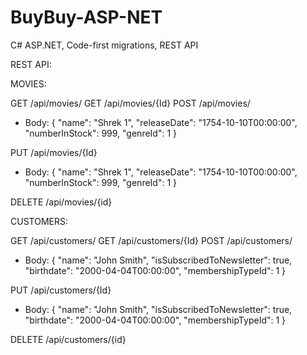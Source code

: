 # BuyBuy-ASP-NET
C# ASP.NET, Code-first migrations, REST API

REST API:

MOVIES:

GET /api/movies/
GET /api/movies/{Id}
POST /api/movies/
- Body:
    {
        "name": "Shrek 1",
        "releaseDate": "1754-10-10T00:00:00",
        "numberInStock": 999,
        "genreId": 1
    }
    
PUT /api/movies/{Id}
- Body:
    {
        "name": "Shrek 1",
        "releaseDate": "1754-10-10T00:00:00",
        "numberInStock": 999,
        "genreId": 1
    }

DELETE /api/movies/{id}

CUSTOMERS:

GET /api/customers/
GET /api/customers/{Id}
POST /api/customers/
- Body:
    {
        "name": "John Smith",
        "isSubscribedToNewsletter": true,
        "birthdate": "2000-04-04T00:00:00",
        "membershipTypeId": 1
    }
    
PUT /api/customers/{Id}
- Body:
    {
        "name": "John Smith",
        "isSubscribedToNewsletter": true,
        "birthdate": "2000-04-04T00:00:00",
        "membershipTypeId": 1
    }

DELETE /api/customers/{id}
